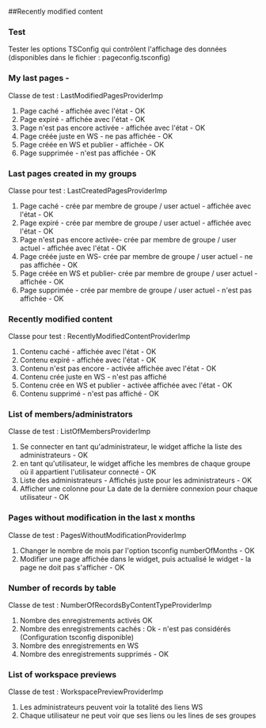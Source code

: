 ##Recently modified content

### Test
Tester les options TSConfig qui contrôlent l'affichage des données (disponibles dans le fichier : pageconfig.tsconfig)

### My last pages -

Classe de test : LastModifiedPagesProviderImp

1) Page caché - affichée avec l'état - OK
2) Page expiré - affichée avec l'état - OK
3) Page n'est pas encore activée - affichée avec l'état - OK
4) Page créée juste en WS - ne pas affichée - OK
5) Page créée en WS et publier - affichée - OK
6) Page supprimée - n'est pas affichée - OK

### Last pages created in my groups

Classe pour test : LastCreatedPagesProviderImp

1) Page caché - crée par membre de groupe / user actuel - affichée avec l'état - OK
2) Page expiré - crée par membre de groupe / user actuel - affichée avec l'état - OK
3) Page n'est pas encore activée- crée par membre de groupe / user actuel - affichée avec l'état - OK
4) Page créée juste en WS- crée par membre de groupe / user actuel - ne pas affichée - OK
5) Page créée en WS et publier- crée par membre de groupe / user actuel - affichée - OK
6) Page supprimée - crée par membre de groupe / user actuel - n'est pas affichée - OK

### Recently modified content

Classe pour test : RecentlyModifiedContentProviderImp

1) Contenu caché - affichée avec l'état - OK
2) Contenu expiré - affichée avec l'état - OK
3) Contenu n'est pas encore - activée affichée avec l'état - OK
4) Contenu crée juste en WS - n'est pas affiché
5) Contenu crée en WS et publier - activée affichée avec l'état - OK
6) Contenu supprimé - n'est pas affiché - OK


### List of members/administrators

Classe de test : ListOfMembersProviderImp

1) Se connecter en tant qu'administrateur, le widget affiche la liste des administrateurs - OK
2) en tant qu'utilisateur, le widget affiche les membres de chaque groupe où il appartient l'utilisateur connecté - OK
3) Liste des administrateurs - Affichés juste pour les administrateurs - OK
4) Afficher une colonne pour La date de la dernière connexion pour chaque utilisateur - OK


### Pages without modification in the last x months

Classe de test : PagesWithoutModificationProviderImp

1) Changer le nombre de mois par l'option tsconfig numberOfMonths - OK
2) Modifier une page affichée dans le widget, puis actualisé le widget - la page ne doit pas s'afficher - OK

### Number of records by table

Classe de test : NumberOfRecordsByContentTypeProviderImp

1) Nombre des enregistrements activés OK
2) Nombre des enregistrements cachés : Ok - n'est pas considérés (Configuration tsconfig disponible)
3) Nombre des enregistrements en WS
4) Nombre des enregistrements supprimés - OK

### List of workspace previews

Classe de test : WorkspacePreviewProviderImp

1) Les administrateurs peuvent voir la totalité des liens WS
2) Chaque utilisateur ne peut voir que ses liens ou les lines de ses groupes
